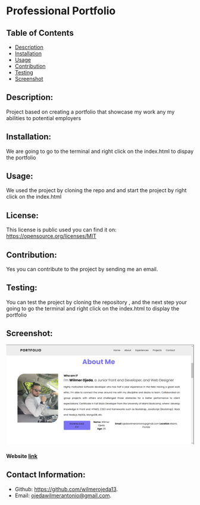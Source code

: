 # Professional Portfolio

## Table of Contents

- [Description](#description)
- [Installation](#installation)
- [Usage](#usage)
- [Contribution](#contribution)
- [Testing](#testing)
- [Screenshot](#screenshot)

## Description:

Project based on creating a portfolio that showcase my work any my abilities to potential employers

## Installation:

We are going to go to the terminal and right click on the index.html to dispay the portfolio

## Usage:

We used the project by cloning the repo and and start the project by right click on the index.html

## License:

This license is public used you can find it on:
https://opensource.org/licenses/MIT

## Contribution:

Yes you can contribute to the project by sending me an email.

## Testing:

You can test the project by cloning the repository , and the next step your going to go the terminal and right click on the index.html to display the portfolio

## Screenshot:

![alt text](./assets/images/My-Portfolio.png)

#### Website [link](https://wilmerojeda13.github.io/Professional-Portfolio/)

## Contact Information:

- Github: https://github.com/wilmerojeda13.
- Email: ojedawilmerantonio@gmail.com.
